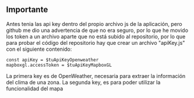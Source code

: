 ## Importante

Antes tenia las api key dentro del propio archivo js de la aplicación, pero github me dio una advertencia de que no era seguro, por lo que he movido los token a un archivo aparte que no está subido al repositorio, por lo que para probar el código del repositorio hay que crear un archivo "apiKey.js" con el siguiente contenido:

```
const apiKey = $tuApiKeyOpenweather
mapboxgl.accessToken = $tuApiKeyMapboxGL
```

La primera key es de OpenWeather, necesaria para extraer la información del clima de una zona. La segunda key, es para poder utilizar la funcionalidad del mapa